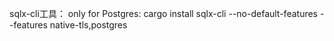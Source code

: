 sqlx-cli工具：
only for Postgres:
    cargo install sqlx-cli --no-default-features --features native-tls,postgres

